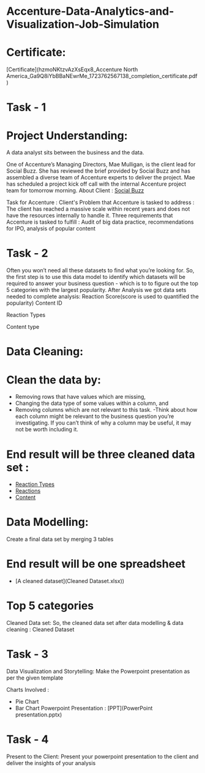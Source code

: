 # Accenture-Data-Analytics-and-Visualization-Job-Simulation

# Certificate:
[Certificate](hzmoNKtzvAzXsEqx8_Accenture North America_Ga9Q8iYbBBaNEwrMe_1723762567138_completion_certificate.pdf)

# Task - 1
# Project Understanding:
A data analyst sits between the business and the data.

One of Accenture’s Managing Directors, Mae Mulligan, is the client lead for Social Buzz.
She has reviewed the brief provided by Social Buzz and has assembled a diverse team of Accenture experts to deliver the project.
Mae has scheduled a project kick off call with the internal Accenture project team for tomorrow morning.
About Client : [Social Buzz](https://github.com/SimranaSinha/Accenture-Data-Analytics-and-Visualization-Job-Simulation/blob/main/Data_Analytics%20Client%20Brief.pdf) 

Task for Accenture :
Client's Problem that Accenture is tasked to address : The client has reached a massive scale within recent years and does not have the resources internally to handle it.
Three requirements that Accenture is tasked to fulfill : Audit of big data practice, recommendations for IPO, analysis of popular content

# Task - 2
Often you won’t need all these datasets to find what you’re looking for.
So, the first step is to use this data model to identify which datasets will be required to answer your business question - which is to to figure out the top 5 categories with the largest popularity.
After Analysis we got data sets needed to complete analysis:
Reaction Score(score is used to quantified the popularity)
Content ID

Reaction Types

Content type


# Data Cleaning:
# Clean the data by:
- Removing rows that have values which are missing,
- Changing the data type of some values within a column, and
- Removing columns which are not relevant to this task.
     -Think about how each column might be relevant to the business question you’re investigating. If you can’t think of why a column may be 
      useful, it may not be worth including it.
  
# End result will be three cleaned data set :
- [Reaction Types](ReactionTypes.csv)
- [Reactions](Reactions.csv)
- [Content](Content.csv)


# Data Modelling:
Create a final data set by merging 3 tables

# End result will be one spreadsheet
- [A cleaned dataset](Cleaned Dataset.xlsx))
  
# Top 5 categories
Cleaned Data set:
So, the cleaned data set after data modelling & data cleaning : Cleaned Dataset

# Task - 3
Data Visualization and Storytelling:
Make the Powerpoint presentation as per the given template

Charts Involved :
- Pie Chart
- Bar Chart
Powerpoint Presentation : [PPT](PowerPoint presentation.pptx)

# Task - 4
Present to the Client:
Present your powerpoint presentation to the client and deliver the insights of your analysis
